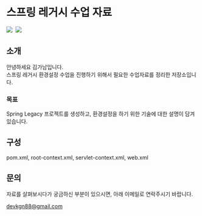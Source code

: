 # 스프링 레거시 수업 자료
<img src="https://img.shields.io/badge/java-%23ED8B00.svg?style=flat-square&logo=openjdk&logoColor=white">&nbsp;
<img src="https://img.shields.io/badge/spring-%236DB33F.svg?style=flat-square&logo=spring&logoColor=white">


## 소개
안녕하세요 김가남입니다.<br>
스프링 레거시 환경설정 수업을 진행하기 위해서 필요한 수업자료를 정리한 저장소입니다.

### 목표
Spring Legacy 프로젝트를 생성하고, 환경설정을 하기 위한 기술에 대한 설명이 담겨 있습니다.

## 구성
pom.xml, root-context.xml, servlet-context.xml, web.xml

## 문의
자료를 살펴보시다가 궁금하신 부분이 있으시면,
아래 이메일로 연락주시기 바랍니다.
<p align="left">
  <a href="mailto:devkgn88@gmail.com">devkgn88@gmail.com</a>
</p>
